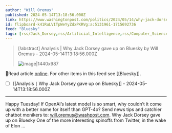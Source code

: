 ```yaml
---
author: "Will Oremus"
published: 2024-05-14T13:18:56.000Z
link: https://www.washingtonpost.com/politics/2024/05/14/why-jack-dorsey-gave-up-bluesky/
id: flipboard-k41RuLVITpWeYyZdxPKRVg:a:5131961-1715692736
feed: "Bluesky"
tags: [rss/Jack_Dorsey,rss/Artificial_Intelligence,rss/Computer_Science,rss/Technology,rss/Bluesky]
---
```

> [!abstract] Analysis | Why Jack Dorsey gave up on Bluesky by Will Oremus - 2024-05-14T13:18:56.000Z
>
> ![image|1440x987](https://ic-cdn.flipboard.com/washingtonpost.com/4dab25eb545f2ed428c4cbcdb7414a382cdf66d0/_xlarge.jpeg)

🔗Read article [online](https://www.washingtonpost.com/politics/2024/05/14/why-jack-dorsey-gave-up-bluesky/). For other items in this feed see [[Bluesky]].

- [ ] [[Analysis ∣ Why Jack Dorsey gave up on Bluesky]] - 2024-05-14T13:18:56.000Z
- - -
Happy Tuesday! If OpenAI’s latest model is so smart, why couldn’t it come up with a better name for itself than GPT-4o? Send news tips and catchier chatbot monikers to: will.oremus@washpost.com. Why Jack Dorsey gave up on Bluesky One of the more interesting spinoffs from Twitter, in the wake of Elon …
